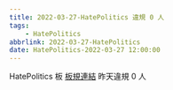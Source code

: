 ```yaml
---
title: 2022-03-27-HatePolitics 違規 0 人
tags:
    - HatePolitics
abbrlink: 2022-03-27-HatePolitics
date: HatePolitics-2022-03-27 12:00:00
---
```

HatePolitics 板 [板規連結](https://www.ptt.cc/bbs/HatePolitics/M.1617115262.A.D60.html)
昨天違規 0 人
